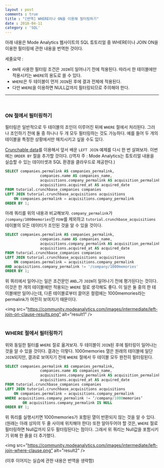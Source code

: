 ```yaml
---
layout : post
comments : true
title : "[번역] WHERE이나 ON을 이용해 필터링하기"
date : 2018-04-11
category : 'SQL'
---
```


아래 내용은 Mode Analytics 웹사이트의 SQL 튜토리얼 중 WHERE이나 JOIN ON을 이용한 필터링에 관한 내용을 번역한 것이다.

세줄요약 :
* `ON`에 사용한 필터링 조건은 `JOIN`이 일어나기 전에 적용된다.
   따라서 한 테이블에만 적용시키는 `WHERE`의 용도로 쓸 수 있다.
* `WHERE`은 두 테이블이 먼저 `JOIN`된 후에 결과 전체에 적용된다.
* 다만 `WHERE`을 이용하면 NULL값까지 필터링되므로 주의해야 한다.


* * *
<br>

### ON 절에서 필터링하기

필터링은 일반적으로 두 테이블의 조인이 이루어진 뒤에 `WHERE` 절에서 처리된다.
그러나 조인하기 전에 둘 중 하나나 두 개 모두 필터링하는 것도 가능하다. 예를 들어 두 개의 테이블을 특정한 상황에서만 매치시키고 싶을 수도 있다.

<a href=“https://community.modeanalytics.com/sql/tutorial/sql-outer-joins/#the-crunchbase-dataset“>Crunchable data</a>를 이용해서 앞서 배운 `LEFT JOIN` 예제를 다시 한 번 살펴보자. 이번에는 `ORDER BY` 절을 추가할 것이다.
()역자 주 : Mode Analytics는 튜토리얼 내용을 실습할 수 있는 데이터셋과 SQL 환경을 클라우드로 제공한다.)

```sql
SELECT companies.permalink AS companies_permalink,
                companies.name AS companies_name,
                acquisitions.company_permalink AS acquisition_permalink
                acquisitions.acquired_at AS acquired_date
FROM tutorial.crunchbase_companies companies
LEFT JOIN tutorial.crunchbase_acquisitions acquisitions
    ON companies.permalink = acquisitions.company_permalink
ORDER BY 1;
```

아래 쿼리를 위의 내용과 비교해보자. `company_permalink`가 `/company/1000memories`인 row를 제외하고  `tutorial.crunchbase_acquisitions` 테이블의 모든 데이터가 조인된 것을 알 수 있을 것이다.

``` sql
SELECT companies.permalink AS companies_permalink,
                companies.name AS companies_name,
                acquisitions.company_permalink AS acquisition_permalink
                acquisitions.acquired_at AS acquired_date
FROM tutorial.crunchbase_companies companies
LEFT JOIN tutorial.crunchbase_acquisitions acquisitions
    ON companies.permalink = acquisitions.company_permalink
AND acquisitions.company_permalink != '/company/1000memories'
ORDER BY 1;
```

위 쿼리에서 일어나는 일은 조건문인 `AND…`가 `JOIN`이 일어나기 전에 평가된다는 것이다. 이것은 한 개의 테이블에만 적용되는 `WHERE` 절로 생각해도 좋다. 이 일은 둘 중의 한 테이블에만 일어나는데, 다른 테이블로부터 끌어온 컬럼에는 1000memories라는 permalink가 여전히 보여지기 때문이다.

<img src="https://community.modeanalytics.com/images/intermediate/left-join-on-clause-results.png” alt="result1" />
<br>
<br>

### WHERE 절에서 필터링하기

위와 동일한 필터를 `WHERE` 절로 옮겨보자. 두 테이블이 `JOIN`된 후에 필터링이 일어나는 것을 알 수 있을 것이다. 결과는 이렇다. 1000memories 열은 원래의 테이블에 일단 `JOIN`되지만, 결과로 보여지기 전에 `WHERE` 절에서 두 테이블 모두 완전히 필터링된다.

``` sql
SELECT companies.permalink AS companies_permalink,
                companies.name AS companies_name,
                acquisitions.company_permalink AS acquisition_permalink
                acquisitions.acquired_at AS acquired_date
FROM tutorial.crunchbase_companies companies
LEFT JOIN tutorial.crunchbase_acquisitions acquisitions
    ON companies.permalink = acquisitions.company_permalink
WHERE acquisitions.company_permalink != ‘/company/1000memories’
        OR acquisitions.company_permalink IS NULL
ORDER BY 1;
```

위 쿼리를 실행시키면 1000memories가 포함된 열이 반환되지 않는 것을 알 수 있다. (원래는 아래 상자의 두 줄 사이에 위치해야 한다) 또한 알아두어야 할 것은, `WHERE` 절로 필터링하면 Null값까지 모두 필터링된다는 점이다. 그래서 위 쿼리는 Null값을 포함시키기 위해 한 줄을 더 추가했다.

<img src="https://community.modeanalytics.com/images/intermediate/left-join-where-clause.png” alt="result2" />

(이후 이어지는 실습에 관한 내용은 번역을 생략함)
